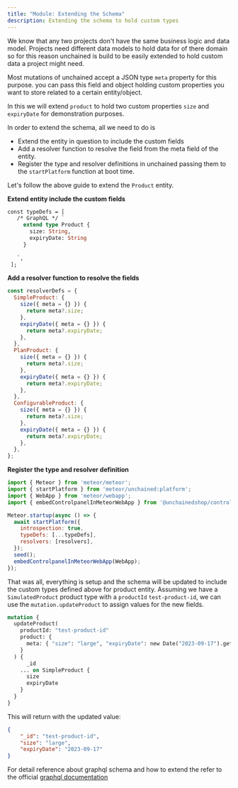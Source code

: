 ```yaml
---
title: "Module: Extending the Schema"
description: Extending the schema to hold custom types
---
```


We know that any two projects don't have the same business logic and data model. Projects need different data models to hold data for of there domain so for this reason unchained is build to be easily extended to hold custom data a project might need.

Most mutations of unchained accept a JSON type `meta` property for this purpose. you can pass this field and object holding custom properties you want to store related to a certain entity/object.

In this we will extend `product` to hold two custom properties `size` and `expiryDate` for demonstration purposes.

In order to extend the schema, all we need to do is 
 - Extend the entity in question to include the custom fields
 - Add a resolver function to resolve the field from the meta field of the entity.
 - Register the type and resolver definitions in unchained passing them to the `startPlatform` function at boot time.

 Let's follow the above guide to extend the `Product` entity.

 **Extend entity include the custom fields**

 ```graphql
 const typeDefs = [
    /* GraphQL */ `
      extend type Product {
        size: String,
        expiryDate: String
      }
  
    `,
  ];
 ```

**Add a resolver function to resolve the fields**

```js
const resolverDefs = {
  SimpleProduct: {
    size({ meta = {} }) {
      return meta?.size;
    },
    expiryDate({ meta = {} }) {
      return meta?.expiryDate;
    },
  },
  PlanProduct: {
    size({ meta = {} }) {
      return meta?.size;
    },
    expiryDate({ meta = {} }) {
      return meta?.expiryDate;
    },
  },
  ConfigurableProduct: {
    size({ meta = {} }) {
      return meta?.size;
    },
    expiryDate({ meta = {} }) {
      return meta?.expiryDate;
    },
  },
};
```
**Register the type and resolver definition**

```js
import { Meteor } from 'meteor/meteor';
import { startPlatform } from 'meteor/unchained:platform';
import { WebApp } from 'meteor/webapp';
import { embedControlpanelInMeteorWebApp } from '@unchainedshop/controlpanel';

Meteor.startup(async () => {
  await startPlatform({
    introspection: true,
    typeDefs: [...typeDefs],
    resolvers: [resolvers],
  });
  seed();
  embedControlpanelInMeteorWebApp(WebApp);
});

```

That was all, everything is setup and the schema will be updated to include the custom types defined above for product entity.
Assuming we have a `SimulatedProduct` product type with a `productId` `test-product-id`, we can use the `mutation.updateProduct` to assign values for the new fields.

```graphql
mutation {
  updateProduct(
    productId: "test-product-id"
    product: {
      meta: { "size": "large", "expiryDate": new Date("2023-09-17").getTime() }
    }
  ) {
      _id
    ... on SimpleProduct {
      size
      expiryDate
    }
  }
}
```

This will return with the updated value:

```json
{
    "_id": "test-product-id",
    "size": "large",
    "expiryDate": "2023-09-17"
}
```

For detail reference about graphql schema and how to extend the refer to the official [graphql documentation](https://graphql.org/learn/schema/)

